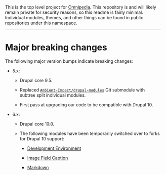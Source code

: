 This is the top level project for [Omnipedia](https://omnipedia.app/). This
repository is and will likely remain private for security reasons, so this
readme is fairly minimal. Individual modules, themes, and other things can be
found in public repositories under this namespace.

----

# Major breaking changes

The following major version bumps indicate breaking changes:

* 5.x:

  * Drupal core 9.5.

  * Replaced [`Ambient-Impact/drupal-modules`](https://github.com/Ambient-Impact/drupal-modules) Git submodule with subtree split individual modules.

  * First pass at upgrading our code to be compatible with Drupal 10.

* 6.x:

  * Drupal core 10.0.

  * The following modules have been temporarily switched over to forks for Drupal 10 support:

    * [Development Environment](https://www.drupal.org/project/development_environment/issues/3286975)

    * [Image Field Caption](https://www.drupal.org/project/image_field_caption/issues/3355337)

    * [Markdown](https://www.drupal.org/project/markdown/issues/3288447)
